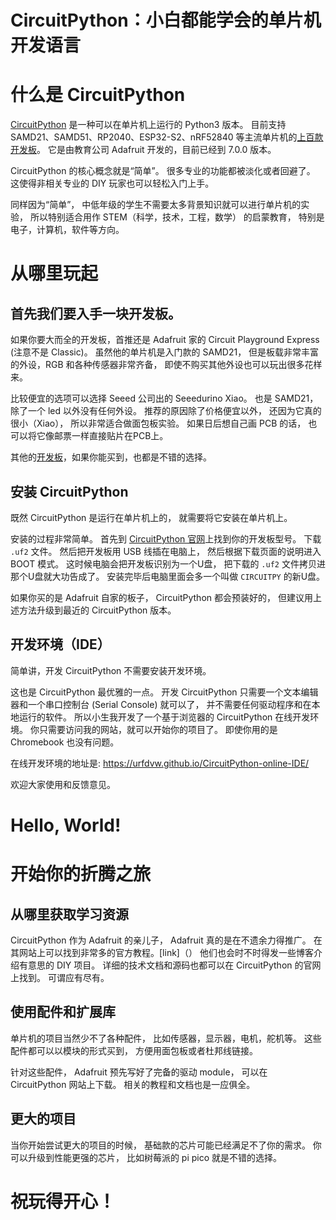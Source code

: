 # CircuitPython：小白都能学会的单片机开发语言

# 什么是 CircuitPython
[CircuitPython](https://circuitpython.org/) 是一种可以在单片机上运行的 Python3 版本。
目前支持 SAMD21、SAMD51、RP2040、ESP32-S2、nRF52840 等主流单片机的[上百款开发板](https://circuitpython.org/downloads)。
它是由教育公司 Adafruit 开发的，目前已经到 7.0.0 版本。

CircuitPython 的核心概念就是“简单”。
很多专业的功能都被淡化或者回避了。
这使得非相关专业的 DIY 玩家也可以轻松入门上手。

同样因为“简单”，
中低年级的学生不需要太多背景知识就可以进行单片机的实验，
所以特别适合用作 STEM（科学，技术，工程，数学） 的启蒙教育，
特别是电子，计算机，软件等方向。

# 从哪里玩起

## 首先我们要入手一块开发板。

如果你要大而全的开发板，首推还是 Adafruit 家的 Circuit Playground Express
(注意不是 Classic)。
虽然他的单片机是入门款的 SAMD21，
但是板载非常丰富的外设，RGB 和各种传感器非常齐备，
即使不购买其他外设也可以玩出很多花样来。

比较便宜的选项可以选择 Seeed 公司出的 Seeedurino Xiao。 
也是 SAMD21，除了一个 led 以外没有任何外设。
推荐的原因除了价格便宜以外，
还因为它真的很小（Xiao），
所以非常适合做面包板实验。
如果日后想自己画 PCB 的话，
也可以将它像邮票一样直接贴片在PCB上。

其他的[开发板](https://circuitpython.org/downloads)，如果你能买到，也都是不错的选择。

## 安装 CircuitPython

既然 CircuitPython 是运行在单片机上的，
就需要将它安装在单片机上。

安装的过程非常简单。
首先到 [CircuitPython 官网]((https://circuitpython.org/downloads))上找到你的开发板型号。
下载 `.uf2` 文件。
然后把开发板用 USB 线插在电脑上，
然后根据下载页面的说明进入 BOOT 模式。
这时候电脑会把开发板识别为一个U盘，
把下载的 `.uf2` 文件拷贝进那个U盘就大功告成了。
安装完毕后电脑里面会多一个叫做 `CIRCUITPY` 的新U盘。

如果你买的是 Adafruit 自家的板子，
CircuitPython 都会预装好的，
但建议用上述方法升级到最近的 CircuitPython 版本。

## 开发环境（IDE）

简单讲，开发 CircuitPython 不需要安装开发环境。

这也是 CircuitPython 最优雅的一点。
开发 CircuitPython 只需要一个文本编辑器和一个串口控制台 (Serial Console) 就可以了，
并不需要任何驱动程序和在本地运行的软件。
所以小生我开发了一个基于浏览器的 CircuitPython 在线开发环境。
你只需要访问我的网站，就可以开始你的项目了。
即使你用的是 Chromebook 也没有问题。

在线开发环境的地址是: https://urfdvw.github.io/CircuitPython-online-IDE/

欢迎大家使用和反馈意见。

# Hello, World!

# 开始你的折腾之旅

## 从哪里获取学习资源

CircuitPython 作为 Adafruit 的亲儿子，
Adafruit 真的是在不遗余力得推广。
在其网站上可以找到非常多的官方教程。[link]（）
他们也会时不时得发一些博客介绍有意思的 DIY 项目。
详细的技术文档和源码也都可以在 CircuitPython 的官网上找到。
可谓应有尽有。

## 使用配件和扩展库

单片机的项目当然少不了各种配件，
比如传感器，显示器，电机，舵机等。
这些配件都可以以模块的形式买到，
方便用面包板或者杜邦线链接。

针对这些配件，
Adafruit 预先写好了完备的驱动 module，
可以在 CircuitPython 网站上下载。
相关的教程和文档也是一应俱全。

## 更大的项目

当你开始尝试更大的项目的时候，
基础款的芯片可能已经满足不了你的需求。
你可以升级到性能更强的芯片，
比如树莓派的 pi pico 就是不错的选择。

# 祝玩得开心！
